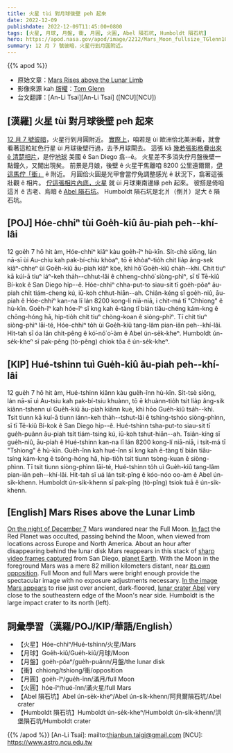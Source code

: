 ```yaml
---
title: 火星 tùi 對月球後壁 peh 起來
date: 2022-12-09
publishdate: 2022-12-09T11:45:00+0800
tags: [火星, 月球, 月盤, 衝, 月圓, 火圓, Abel 隕石坑, Humboldt 隕石坑]
hero: https://apod.nasa.gov/apod/image/2212/Mars_Moon_fullsize_TGlenn1024.jpg
summary: 12 月 7 號彼暗，火星行到月圓附近。
---
```


{{% apod %}}

- 原始文章：[Mars Rises above the Lunar Limb](https://apod.nasa.gov/apod/ap221209.html)
- 影像來源 kah [版權][copyright]：[Tom Glenn](https://www.flickr.com/people/140032790@N06/)
- 台文翻譯：[An-Li Tsai][An-Li Tsai] ([NCU][NCU])

## [漢羅] 火星 tùi 對月球後壁 peh 起來
[12 月 7 號彼暗][On the night of December 7]，火星行到月圓附近。
[實際上][In fact]，咱若是 ùi 歐洲佮北美洲看，就會看著這粒紅色行星 ùi 月球後壁行過，去予月球閘去。
這張 kā [幾若張影格疊出來 ê 清楚相片][sharp video frames captured]，是佇[地球][planet Earth t] 美國 ê San Diego 翕--ê。
火星差不多消失佇月盤後壁一點鐘久，又閣出現矣。
前景是月娘，後壁 ê 火星干焦離咱 8200 公里遠爾爾，[伊這馬佇「衝」][its own opposition t] ê 附近。
月圓佮火圓是光甲會當佇免調整感光 ê 狀況下，翕著這張壯觀 ê 相片。
[佇這張相片內底，火星][In the image Mars appears] 就 ùi 月球東南邊緣 peh 起來。
彼搭是倚咱這爿 ê 古老、烏暗 ê [Abel 隕石坑][lunar crater Abel]。
Humboldt 隕石坑是北爿（倒爿）足大 ê 隕石坑。

## [POJ] Hóe-chhiⁿ tùi Goe̍h-kiû āu-piah peh--khí-lâi
12 goe̍h 7 hō hit àm, Hóe-chhiⁿ kiâⁿ kàu goe̍h-îⁿ hù-kīn.
Si̍t-chè siōng, lán nā-sī ùi Au-chiu kah pak-bí-chiu khòaⁿ, tō ē khòaⁿ-tio̍h chit lia̍p âng-sek kiâⁿ-chheⁿ ùi Goe̍h-kiû āu-piah kiâⁿ kòe, khì hō͘ Goe̍h-kiû cha̍h--khì.
Chit tiuⁿ kā kúi-ā tiuⁿ iáⁿ-keh tha̍h--chhut-lâi ê chheng-chhó͘ siòng-phìⁿ, sī tī Tē-kiû Bí-kok ê San Diego hi̍p--ê.
Hóe-chhiⁿ chha-put-to siau-sit tī goe̍h-pôaⁿ āu-piah chi̍t tiám-cheng kú, iū-koh chhut-hiān--ah.
Chiân-kéng sī goe̍h-niû, āu-piah ê Hóe-chhiⁿ kan-na lī lán 8200 kong-lí niā-niā, i chit-má tī "Chhiong" ê hù-kīn.
Goe̍h-îⁿ kah hóe-îⁿ sī kng kah ē-tàng tī bián tiâu-chéng kám-kng ê chōng-hóng hā, hip-tio̍h chit tiuⁿ chòng-koan ê siòng-phìⁿ.
Tī chit tiuⁿ siòng-phìⁿ lāi-té, Hóe-chhiⁿ to̍h ùi Goe̍h-kiû tang-lâm pian-iân peh--khí-lâi.
Hit-tah sī óa lán chit-pêng ê kó͘-nó͘ o͘-àm ê Abel ún-se̍k-kheⁿ.
Humboldt ún-se̍k-kheⁿ sī pak-pêng (tò-pêng) chiok tōa ê ún-se̍k-kheⁿ.


## [KIP] Hué-tshinn tuì Gue̍h-kiû āu-piah peh--khí-lâi
12 gue̍h 7 hō hit àm, Hué-tshinn kiânn kàu gue̍h-înn hù-kīn.
Si̍t-tsè siōng, lán nā-sī uì Au-tsiu kah pak-bí-tsiu khuànn, tō ē khuànn-tio̍h tsit lia̍p âng-sik kiânn-tshenn uì Gue̍h-kiû āu-piah kiânn kuè, khì hōo Gue̍h-kiû tsa̍h--khì.
Tsit tiunn kā kuí-ā tiunn iánn-keh tha̍h--tshut-lâi ê tshing-tshóo siòng-phìnn, sī tī Tē-kiû Bí-kok ê San Diego hi̍p--ê.
Hué-tshinn tsha-put-to siau-sit tī gue̍h-puânn āu-piah tsi̍t tiám-tsing kú, iū-koh tshut-hiān--ah.
Tsiân-kíng sī gue̍h-niû, āu-piah ê Hué-tshinn kan-na lī lán 8200 kong-lí niā-niā, i tsit-má tī "Tshiong" ê hù-kīn.
Gue̍h-înn kah hué-înn sī kng kah ē-tàng tī bián tiâu-tsíng kám-kng ê tsōng-hóng hā, hip-tio̍h tsit tiunn tsòng-kuan ê siòng-phìnn.
Tī tsit tiunn siòng-phìnn lāi-té, Hué-tshinn to̍h uì Gue̍h-kiû tang-lâm pian-iân peh--khí-lâi.
Hit-tah sī uá lán tsit-pîng ê kóo-nóo oo-àm ê Abel ún-si̍k-khenn.
Humboldt ún-si̍k-khenn sī pak-pîng (tò-pîng) tsiok tuā ê ún-si̍k-khenn.

## [English] Mars Rises above the Lunar Limb

[On the night of December 7][On the night of December 7] Mars wandered near the Full Moon.
[In fact][In fact] the Red Planet was occulted, passing behind the Moon, when viewed from locations across Europe and North America.
About an hour after disappearing behind the lunar disk Mars reappears in this stack of [sharp video frames captured][sharp video frames captured] from San Diego, [planet Earth][planet Earth e].
With the Moon in the foreground Mars was a mere 82 million kilometers distant, near [its own opposition][its own opposition e].
Full Moon and full Mars were bright enough provide the spectacular image with no exposure adjustments necessary.
[In the image Mars appears][In the image Mars appears] to rise just over ancient, dark-floored, [lunar crater Abel][lunar crater Abel] very close to the southeastern edge of the Moon's near side.
Humboldt is the large impact crater to its north (left).

       
## 詞彙學習（漢羅/POJ/KIP/華語/English）
- 【火星】Hóe-chhiⁿ/Hué-tshinn/火星/Mars
- 【月球】Goe̍h-kiû/Gue̍h-kiû/月球/Moon
- 【月盤】goe̍h-pôaⁿ/gue̍h-puânn/月盤/the lunar disk
- 【衝】chhiong/tshiong/衝/opposition
- 【月圓】goe̍h-îⁿ/gue̍h-înn/滿月/full Moon
- 【火圓】hóe-îⁿ/hué-înn/滿火星/full Mars 
- 【Abel 隕石坑】Abel ún-se̍k-kheⁿ/Abel ún-si̍k-khenn/阿貝爾隕石坑/Abel crater 
- 【Humboldt 隕石坑】Humboldt ún-se̍k-kheⁿ/Humboldt ún-si̍k-khenn/洪堡隕石坑/Humboldt crater


{{% /apod %}}
[An-Li Tsai]: mailto:thianbun.taigi@gmail.com
[NCU]: https://www.astro.ncu.edu.tw

[copyright]: https://apod.nasa.gov/apod/fap/lib/about_apod.html#srapply
[License]: https://creativecommons.org/licenses/by/2.0/

[On the night of December 7]:https://earthsky.org/tonight/moon-occults-mars-on-december-7-and-8-2022/
[In fact]:https://solarsystem.nasa.gov/skywatching/whats-up/
[sharp video frames captured]:https://www.flickr.com/photos/140032790@N06/52549802792/
[planet Earth e]:https://apod.nasa.gov/apod/ap221123.html
[planet Earth t]:https://apod.tw/daily/20221123/
[its own opposition e]:https://apod.nasa.gov/apod/ap221203.html
[its own opposition t]:https://apod.tw/daily/20221203/
[In the image Mars appears]:https://apod.nasa.gov/apod/image/2212/Mars_Moon_fullsize_TGlenn_labels1024.jpg
[lunar crater Abel]:https://en.wikipedia.org/wiki/Abel_(crater)


